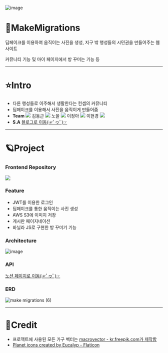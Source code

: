 ![image](https://user-images.githubusercontent.com/71905164/182584327-171cf850-0bd8-4d62-bdec-1ba090eb9b71.png)

# 🚀MakeMigrations
딥페이크를 이용하여 움직이는 사진을 생성, 지구 밖 행성들의 시민권을 만들어주는 웹사이트

커뮤니티 기능 및 마이 페이지에서 방 꾸미는 기능 등
***
# ⭐Intro
* 다른 행성들로 이주해서 생활한다는 컨셉의 커뮤니티
* 딥페이크를 이용해서 사진을 움직이게 만들어줌
* **Team** <a href="https://github.com/cmjcum"><img src="https://img.shields.io/badge/Github-000000?style=flat-square&logo=github&logoColor=white"/></a>
김동근 <a href="https://github.com/yinmsk"><img src="https://img.shields.io/badge/Github-000000?style=flat-square&logo=github&logoColor=white"/></a>
노을 <a href="https://github.com/minkkky"><img src="https://img.shields.io/badge/Github-000000?style=flat-square&logo=github&logoColor=white"/></a>
이정아 <a href="https://github.com/zeonga1102"><img src="https://img.shields.io/badge/Github-000000?style=flat-square&logo=github&logoColor=white"/></a>
이현경 <a href="https://github.com/LULULALA2"><img src="https://img.shields.io/badge/Github-000000?style=flat-square&logo=github&logoColor=white"/></a>
* **S.A** <a href="https://cold-charcoal.tistory.com/118">블로그로 이동(☞ﾟヮﾟ)☞</a>
***
# 🪐Project
### Frontend Repository
<a href="https://github.com/cmjcum/WM_front"><img src="https://img.shields.io/badge/Github-000000?style=flat-square&logo=github&logoColor=white"/></a>
### Feature
* JWT를 이용한 로그인
* 딥페이크를 통한 움직이는 사진 생성
* AWS S3에 이미지 저장
* 게시판 페이지네이션
* 바닐라 JS로 구현한 방 꾸미기 기능
### Architecture
![image](https://user-images.githubusercontent.com/71905164/182599471-7262271c-a5b7-4379-8460-0a9b933a51dc.png)
### API
<a href="https://typingmylife.notion.site/MakeMigrations-API-88de2c1a1ccd457c9059c8b55ee3dc70">노션 페이지로 이동(☞ﾟヮﾟ)☞</a>
### ERD
![make migrations (6)](https://user-images.githubusercontent.com/71905164/182602214-7d8cf839-76d6-4d30-af03-99d5f9481137.png)
***
# 🌠Credit
* 프로젝트에 사용된 모든 가구 벡터는 <a href='https://kr.freepik.com/author/macrovector'>macrovector - kr.freepik.com가 제작함</a>
* <a href="https://www.flaticon.com/free-icons/planet" title="planet icons">Planet icons created by Eucalyp - Flaticon</a>
